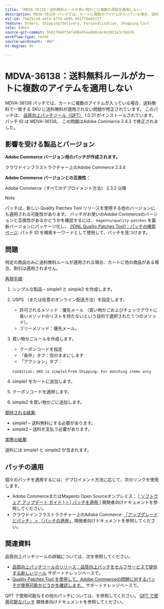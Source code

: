 ```yaml
---
title: 「MDVA-36138：送料無料ルールが買い物かごに複数の項目を適用しない」
description: MDVA-36138 パッチでは、カートに複数のアイテムが入っている場合、送料無料で一致する SKU に送料無料が適用されない問題が修正されています。 このパッチは、[Quality Patches Tool （QPT） ] （/help/announcements/adobe-commerce-announcements/magento-quality-patches-released-new-tool-to-self-serve-quality-patches.md） 1.0.21 がインストールされている場合に利用できます。 パッチ ID は MDVA-36138。 この問題はAdobe Commerce 2.4.3 で修正されました。
exl-id: 74e25ca8-e4fa-47f4-ab95-561f70e05727
feature: Orders, Shipping/Delivery, Personalization, Shopping Cart
role: Admin
source-git-commit: 958179e0f3efe08e65ea8b0c4c4e1015e3c5bb76
workflow-type: tm+mt
source-wordcount: '467'
ht-degree: 0%

---
```


# MDVA-36138：送料無料ルールがカートに複数のアイテムを適用しない

MDVA-36138 パッチでは、カートに複数のアイテムが入っている場合、送料無料で一致する SKU に送料無料が適用されない問題が修正されています。 このパッチは、 [品質向上パッチツール（QPT）](/help/announcements/adobe-commerce-announcements/magento-quality-patches-released-new-tool-to-self-serve-quality-patches.md) 1.0.21 がインストールされています。 パッチ ID は MDVA-36138。 この問題はAdobe Commerce 2.4.3 で修正されました。

## 影響を受ける製品とバージョン

**Adobe Commerce バージョン用のパッチが作成されます。**

クラウドインフラストラクチャー上のAdobe Commerce 2.3.4

**Adobe Commerce バージョンとの互換性：**

Adobe Commerce（すべてのデプロイメント方法） 2.3.2 以降

>[!NOTE]
>
>パッチは、新しい Quality Patches Tool リリースを使用する他のバージョンにも適用される可能性があります。 パッチがお使いのAdobe Commerceのバージョンと互換性があるかどうかを確認するには、 `magento/quality-patches` を最新バージョンにパッケージ化し、 [[!DNL Quality Patches Tool]：パッチの検索ページ](https://devdocs.magento.com/quality-patches/tool.html#patch-grid). パッチ ID を検索キーワードとして使用して、パッチを見つけます。

## 問題

特定の商品のみに送料無料ルールが適用される場合、カートに他の商品がある場合、割引は適用されません。

<u>再現手順</u>:

1. シンプルな製品 – simple1 と simple2 を作成します。
1. USPS （または任意のオンライン配送方法）を設定します。

   * 許可されるメソッド：優先メール （買い物かごおよびチェックアウトに長いメソッドのリストを持たないという目的で選択された 1 つのメソッド）。
   * フリーメソッド：優先メール。

1. 買い物かごルールを作成します。

   * クーポンコードを指定
   * 「条件」タブ：空のままにします
   * 「アクション」タブ：

   `Condition: SKU is simple1`
   `Free Shipping: For matching items only`

1. simple1 をカートに追加します。
1. クーポンコードを適用します。
1. simple2 を買い物かごに追加します。

<u>期待される結果</u>:

* simple1 – 送料無料にする必要があります。
* simple2 – 送料を支払う必要があります。

<u>実際の結果</u>:

送料には simple1 と simple2 が含まれます。

## パッチの適用

個々のパッチを適用するには、デプロイメント方法に応じて、次のリンクを使用します。

* Adobe CommerceまたはMagento Open Sourceオンプレミス： [[ ソフトウェア アップデート ガイド ] > [ パッチを適用 ]](https://devdocs.magento.com/guides/v2.4/comp-mgr/patching/mqp.html) 開発者向けドキュメントを参照してください。
* クラウドインフラストラクチャー上のAdobe Commerce: [「アップグレードとパッチ」 > 「パッチの適用」](https://devdocs.magento.com/cloud/project/project-patch.html) 開発者向けドキュメントを参照してください。

## 関連資料

品質向上パッチツールの詳細については、次を参照してください。

* [品質向上パッチツールのリリース：品質向上パッチをセルフサービスで提供する新しいツール](/help/announcements/adobe-commerce-announcements/magento-quality-patches-released-new-tool-to-self-serve-quality-patches.md) サポートナレッジベースで。
* [Quality Patches Tool を使用して、Adobe Commerceの問題に対するパッチが使用可能かどうかを確認します。](/help/support-tools/patches-available-in-qpt-tool/check-patch-for-magento-issue-with-magento-quality-patches.md) サポートナレッジベースで。

QPT で使用可能なその他のパッチについては、を参照してください。 [QPT で使用可能なパッチ](https://devdocs.magento.com/quality-patches/tool.html#patch-grid) 開発者向けドキュメントを参照してください。
